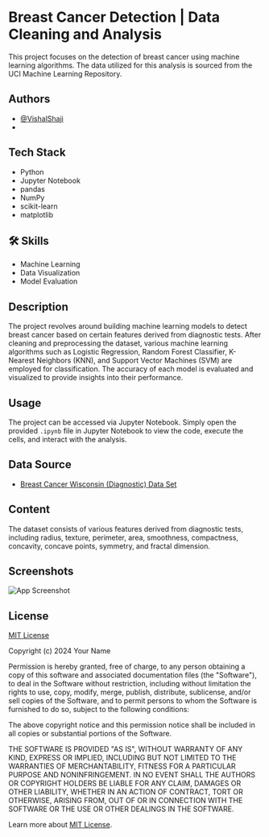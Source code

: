 # Breast Cancer Detection | Data Cleaning and Analysis

This project focuses on the detection of breast cancer using machine learning algorithms. The data utilized for this analysis is sourced from the UCI Machine Learning Repository.

## Authors

- [@VishalShaji](https://www.github.com/VishShaji)
- 
## Tech Stack

- Python
- Jupyter Notebook
- pandas
- NumPy
- scikit-learn
- matplotlib

## 🛠 Skills

- Machine Learning
- Data Visualization
- Model Evaluation

## Description

The project revolves around building machine learning models to detect breast cancer based on certain features derived from diagnostic tests. After cleaning and preprocessing the dataset, various machine learning algorithms such as Logistic Regression, Random Forest Classifier, K-Nearest Neighbors (KNN), and Support Vector Machines (SVM) are employed for classification. The accuracy of each model is evaluated and visualized to provide insights into their performance.

## Usage

The project can be accessed via Jupyter Notebook. Simply open the provided `.ipynb` file in Jupyter Notebook to view the code, execute the cells, and interact with the analysis.

## Data Source

- [Breast Cancer Wisconsin (Diagnostic) Data Set](https://archive.ics.uci.edu/ml/datasets/Breast+Cancer+Wisconsin+(Diagnostic))

## Content

The dataset consists of various features derived from diagnostic tests, including radius, texture, perimeter, area, smoothness, compactness, concavity, concave points, symmetry, and fractal dimension.

## Screenshots

![App Screenshot](https://github.com/VishShaji/Breast-Cancer-Detections-Machine-Learning-Classification/blob/main/Assets/ModelEvaluation.png)

## License

[MIT License](https://choosealicense.com/licenses/mit/)

Copyright (c) 2024 Your Name

Permission is hereby granted, free of charge, to any person obtaining a copy of this software and associated documentation files (the "Software"), to deal in the Software without restriction, including without limitation the rights to use, copy, modify, merge, publish, distribute, sublicense, and/or sell copies of the Software, and to permit persons to whom the Software is furnished to do so, subject to the following conditions:

The above copyright notice and this permission notice shall be included in all copies or substantial portions of the Software.

THE SOFTWARE IS PROVIDED "AS IS", WITHOUT WARRANTY OF ANY KIND, EXPRESS OR IMPLIED, INCLUDING BUT NOT LIMITED TO THE WARRANTIES OF MERCHANTABILITY, FITNESS FOR A PARTICULAR PURPOSE AND NONINFRINGEMENT. IN NO EVENT SHALL THE AUTHORS OR COPYRIGHT HOLDERS BE LIABLE FOR ANY CLAIM, DAMAGES OR OTHER LIABILITY, WHETHER IN AN ACTION OF CONTRACT, TORT OR OTHERWISE, ARISING FROM, OUT OF OR IN CONNECTION WITH THE SOFTWARE OR THE USE OR OTHER DEALINGS IN THE SOFTWARE.

Learn more about [MIT License](https://choosealicense.com/licenses/mit/).
